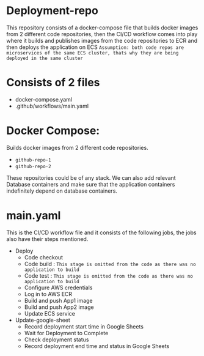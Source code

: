 # Deployment-repo
This repository consists of a docker-compose file that builds docker images from 2 different code repositories, then the CI/CD workflow comes into play where it builds and publishes images from the code repositories to ECR and then deploys the application on ECS
`Assumption: both code repos are microservices of the same ECS cluster, thats why they are being deployed in the same cluster`
# Consists of 2 files
  - docker-compose.yaml
  - .github/workflows/main.yaml
# Docker Compose:
Builds docker images from 2 different code repositories.
  - `github-repo-1`
  - `github-repo-2`
 
These repositories could be of any stack. We can also add relevant Database containers and make sure that the application containers indefinitely depend on database containers.

# main.yaml
This is the CI/CD workflow file and it consists of the following jobs, the jobs also have their steps mentioned.
  - Deploy
    - Code checkout
    - Code build : `This stage is omitted from the code as there was no application to build`
    - Code test : `This stage is omitted from the code as there was no application to build`
    - Configure AWS credentials
    - Log in to AWS ECR
    - Build and push App1 image
    - Build and push App2 image
    - Update ECS service
  - Update-google-sheet
    - Record deployment start time in Google Sheets
    - Wait for Deployment to Complete
    - Check deployment status
    - Record deployment end time and status in Google Sheets


